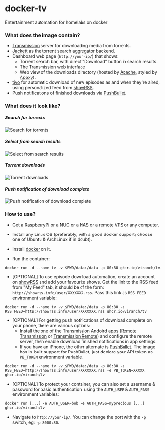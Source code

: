 # docker-tv
Entertainment automation for homelabs on docker

### What does the image contain?

- [Transmission](http://www.transmissionbt.com/) server for downloading media from torrents.
- [Jackett](https://github.com/Jackett/Jackett) as the torrent search aggregator backend.
- Dashboard web page (`http://your-ip/`) that shows:
  - Torrent search bar, with direct "Download" button in search results.
  - The Transmission web interface
  - Web view of the downloads directory (hosted by [Apache](https://httpd.apache.org/), styled by [Apaxy](https://oupala.github.io/apaxy/)).
- [tivo](https://github.com/viranch/tivo) for automatic download of new episodes as and when they're aired, using personalized feed from [showRSS](https://showrss.info/).
- Push notifications of finished downloads via [PushBullet](https://www.pushbullet.com/).

### What does it look like?

##### Search for torrents
![Search for torrents](https://raw.githubusercontent.com/viranch/docker-tv/master/screenshots/ss1.png)
##### Select from search results
![Select from search results](https://raw.githubusercontent.com/viranch/docker-tv/master/screenshots/ss2.png)
##### Torrent downloads
![Torrent downloads](https://raw.githubusercontent.com/viranch/docker-tv/master/screenshots/ss3.png)
##### Push notification of download complete
![Push notification of download complete](https://raw.githubusercontent.com/viranch/docker-tv/master/screenshots/ss4.jpg)

### How to use?

- Get a [RaspberryPi](http://www.raspberrypi.org/) or a [NUC](https://www.intel.com/content/www/us/en/products/details/nuc.html) or a [NAS](https://www.synology.com/en-us/products?tower=ds_j%2Cds_plus%2Cds_value%2Cds_xs) or a remote [VPS](https://en.wikipedia.org/wiki/Virtual_private_server) or any computer.

- Install any Linux OS (preferably, with a good docker support; choose one of Ubuntu & ArchLinux if in doubt).

- Install [docker](https://docs.docker.com/installation/#installation) on it.

- Run the container:
```
docker run -d --name tv -v $PWD/data:/data -p 80:80 ghcr.io/viranch/tv
```

- [OPTIONAL] To use episode download automation, create an account on [showRSS](https://showrss.info/) and add your favourite shows. Get the link to the RSS feed from "My Feed" tab, it should be of the form: `http://showrss.info/user/XXXXXXX.rss`. Pass this link as `RSS_FEED` environment variable:
```
docker run -d --name tv -v $PWD/data:/data -p 80:80 -e RSS_FEED=http://showrss.info/user/XXXXXXX.rss ghcr.io/viranch/tv
```

- [OPTIONAL] For getting push notifications of download complete on your phone, there are various options:
  - Install the one of the Transmission Andoird apps ([Remote Transmission](https://play.google.com/store/apps/details?id=com.neogb.rtac) or [Transmission Remote](https://play.google.com/store/apps/details?id=net.yupol.transmissionremote.app)) and configure the remote server, then enable download finished notifications in app settings.
  - If you have an iPhone, the other alternate is [PushBullet](https://www.pushbullet.com/). The image has in-built support for PushBullet, just declare your API token as `PB_TOKEN` environment variable.
```
docker run -d --name tv -v $PWD/data:/data -p 80:80 -e RSS_FEED=http://showrss.info/user/XXXXXXX.rss -e PB_TOKEN=XXXXX ghcr.io/viranch/tv
```

- [OPTIONAL] To protect your container, you can also set a username & password for basic authentication, using the `AUTH_USER` & `AUTH_PASS` environment variables:
```
docker run [...] -e AUTH_USER=bob -e AUTH_PASS=myprecious [...] ghcr.io/viranch/tv
```

- Navigate to `http://your-ip/`. You can change the port with the `-p` switch, eg: `-p 8000:80`.
